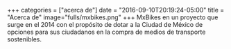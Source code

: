 +++
categories = ["acerca de"]
date = "2016-09-10T20:19:24-05:00"
title = "Acerca de"
image="fulls/mxbikes.png"
+++
MxBikes en un proyecto que surge en el 2014 con el propósito de dotar a la Ciudad de México de opciones para sus ciudadanos en la compra de medios de transporte sostenibles.
